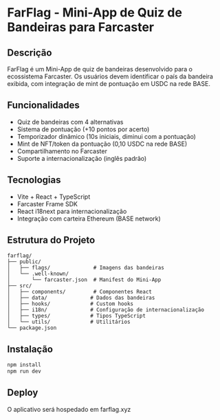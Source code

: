 # FarFlag - Mini-App de Quiz de Bandeiras para Farcaster

## Descrição
FarFlag é um Mini-App de quiz de bandeiras desenvolvido para o ecossistema Farcaster. Os usuários devem identificar o país da bandeira exibida, com integração de mint de pontuação em USDC na rede BASE.

## Funcionalidades
- Quiz de bandeiras com 4 alternativas
- Sistema de pontuação (+10 pontos por acerto)
- Temporizador dinâmico (10s iniciais, diminui com a pontuação)
- Mint de NFT/token da pontuação (0,10 USDC na rede BASE)
- Compartilhamento no Farcaster
- Suporte a internacionalização (inglês padrão)

## Tecnologias
- Vite + React + TypeScript
- Farcaster Frame SDK
- React i18next para internacionalização
- Integração com carteira Ethereum (BASE network)

## Estrutura do Projeto
```
farflag/
├── public/
│   ├── flags/              # Imagens das bandeiras
│   └── .well-known/
│       └── farcaster.json  # Manifest do Mini-App
├── src/
│   ├── components/         # Componentes React
│   ├── data/              # Dados das bandeiras
│   ├── hooks/             # Custom hooks
│   ├── i18n/              # Configuração de internacionalização
│   ├── types/             # Tipos TypeScript
│   └── utils/             # Utilitários
└── package.json
```

## Instalação
```bash
npm install
npm run dev
```

## Deploy
O aplicativo será hospedado em farflag.xyz


